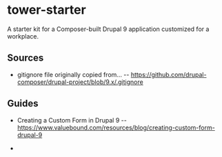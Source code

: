# tower-starter
A starter kit for a Composer-built Drupal 9 application customized for a workplace.

## Sources

- gitignore file originally copied from...
-- https://github.com/drupal-composer/drupal-project/blob/9.x/.gitignore

## Guides

- Creating a Custom Form in Drupal 9
-- https://www.valuebound.com/resources/blog/creating-custom-form-drupal-9

-
